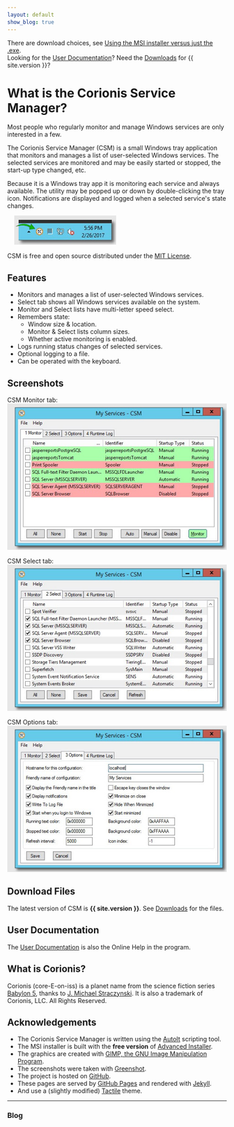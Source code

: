 ```yaml
---
layout: default
show_blog: true
---
```

There are download choices, see [Using the MSI installer versus just the .exe](msi-vs-exe).<br/>
Looking for the [User Documentation](help)? Need the [Downloads](downloads) for {{ site.version }}?

# What is the Corionis Service Manager?
Most people who regularly monitor and manage Windows services are only interested in a few.

The Corionis Service Manager (CSM) is a small Windows tray application that monitors and manages a list of user-selected Windows services. The selected services are monitored and may be easily started or stopped, the start-up type changed, etc.

Because it is a Windows tray app it is monitoring each service and always available. The utility may be popped up or down by double-clicking the tray icon. Notifications are displayed and logged when a selected service's state changes.

&nbsp;&nbsp;&nbsp;&nbsp;![CSM in the system tray](res/ss-tray.jpg "CSM in the system tray")

CSM is free and open source distributed under the [MIT License](https://github.com/Corionis/CorionisServiceManager/blob/master/LICENSE.txt).

## Features
 * Monitors and manages a list of user-selected Windows services.
 * Select tab shows all Windows services available on the system.
 * Monitor and Select lists have multi-letter speed select.
 * Remembers state:
   - Window size & location.
   - Monitor & Select lists column sizes.
   - Whether active monitoring is enabled.
 * Logs running status changes of selected services.
 * Optional logging to a file.
 * Can be operated with the keyboard.

## Screenshots
CSM Monitor tab:<br/>
![CSM Monitor tab](res/ss-monitor.jpg "Monitor tab")<br/>

CSM Select tab:<br/>
![CSM Select tab](res/ss-select.jpg "Select tab")<br/>

CSM Options tab:<br/>
![Options tab](res/ss-options.jpg "Options tab")<br/>

## Download Files
The latest version of CSM is **{{ site.version }}**. See [Downloads](downloads) for the files. 

## User Documentation
The [User Documentation](help) is also the Online Help in the program.

## What is Corionis?
Corionis (core-E-on-iss) is a planet name from the science fiction series [Babylon 5](http://www.imdb.com/title/tt0105946/), thanks to [J. Michael Straczynski](http://www.imdb.com/name/nm0833089). It is also a trademark of Corionis, LLC. All Rights Reserved.

## Acknowledgements
 * The Corionis Service Manager is written using the [AutoIt](https://www.autoitscript.com/) scripting tool.
 * The MSI installer is built with the **free version** of [Advanced Installer](http://www.advancedinstaller.com/).
 * The graphics are created with [GIMP, the GNU Image Manipulation Program](https://www.gimp.org/).
 * The screenshots were taken with [Greenshot](http://getgreenshot.org/).
 * The project is hosted on [GitHub](https://github.com).
 * These pages are served by [GitHub Pages](https://pages.github.com/) and rendered with [Jekyll](https://jekyllrb.com/).
 * And use a (slightly modified) [Tactile](https://pages-themes.github.io/tactile/) theme.

---
### Blog
